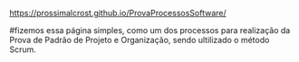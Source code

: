 https://prossimalcrost.github.io/ProvaProcessosSoftware/



#fizemos essa página simples, como um dos processos para realização da Prova de Padrão de Projeto e Organização, sendo ultilizado o método Scrum.
